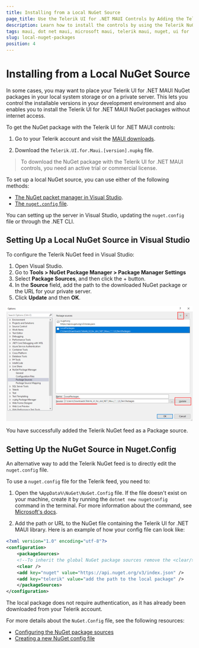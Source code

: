 ```yaml
---
title: Installing from a Local NuGet Source
page_title: Use the Telerik UI for .NET MAUI Controls by Adding the Telerik NuGet Server to Visual Studio Code
description: Learn how to install the controls by using the Telerik NuGet Server with Visual Studio Code.
tags: maui, dot net maui, microsoft maui, telerik maui, nuget, ui for .net maui controls, windows, mac, install, telerik .net maui, visual studio
slug: local-nuget-packages
position: 4
---
```


# Installing from a Local NuGet Source

In some cases, you may want to place your Telerik UI for .NET MAUI NuGet packages in your local system storage or on a private server. This lets you control the installable versions in your development environment and also enables you to install the Telerik UI for .NET MAUI NuGet packages without internet access.

To get the NuGet package with the Telerik UI for .NET MAUI controls:

1. Go to your Telerik account and visit the [MAUI downloads](https://www.telerik.com/account/downloads/product-download?product=MAUI).

1. Download the `Telerik.UI.for.Maui.[version].nupkg` file.

>To download the NuGet package with the Telerik UI for .NET MAUI controls, you need an active trial or commercial license.

To set up a local NuGet source, you can use either of the following methods:
* [The NuGet packet manager in Visual Studio](#setting-up-a-local-nuget-source-in-visual-studio).
* [The `nuget.config` file](#setting-up-the-nuget-source-in-nugetconfig).

You can setting up the server in Visual Studio,  updating the `nuget.config` file or through the .NET CLI.

## Setting Up a Local NuGet Source in Visual Studio

To configure the Telerik NuGet feed in Visual Studio:

1. Open Visual Studio.
1. Go to **Tools > NuGet Package Manager > Package Manager Settings**
1. Select **Package Sources**, and then click the + button.
1. In the **Source** field, add the path to the downloaded NuGet package or the URL for your private server.
1. Click **Update** and then **OK**.

  ![Package Sources field with the checked Telerik NuGet option](../../installation/images/local-packages.png)

You have successfully added the Telerik NuGet feed as a Package source.

## Setting Up the NuGet Source in Nuget.Config

An alternative way to add the Telerik NuGet feed is to directly edit the `nuget.config` file.

To use a `nuget.config` file for the Telerik feed, you need to:

1. Open the `%AppData%\NuGet\NuGet.Config` file. If the file doesn't exist on your machine, create it by running the `dotnet new nugetconfig` command in the terminal. For more information about the command, see <a href="https://learn.microsoft.com/en-us/dotnet/core/tools/dotnet-new" target="blank">Microsoft's docs</a>.

2. Add the path or URL to the NuGet file containing the Telerik UI for .NET MAUI library. Here is an example of how your config file can look like:

```xml
<?xml version="1.0" encoding="utf-8"?>
<configuration>
    <packageSources>
    <!--To inherit the global NuGet package sources remove the <clear/> line below -->
    <clear />
    <add key="nuget" value="https://api.nuget.org/v3/index.json" />
    <add key="telerik" value="add the path to the local package" />
    </packageSources>
</configuration>
```

The local package does not require authentication, as it has already been downloaded from your Telerik account.

For more details about the `NuGet.Config` file, see the following resources:
* <a href="https://learn.microsoft.com/en-us/nuget/reference/nuget-config-file#packagesources" target="_blank">Configuring the NuGet package sources</a>
* <a href="https://learn.microsoft.com/en-us/nuget/consume-packages/configuring-nuget-behavior#creating-a-new-config-file" target="_blank">Creating a new NuGet config file</a>